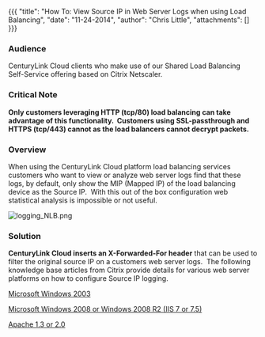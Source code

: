 {{{
  "title": "How To:  View Source IP in Web Server Logs when using Load Balancing",
  "date": "11-24-2014",
  "author": "Chris Little",
  "attachments": []
}}}

<h3>Audience</h3>
<p>CenturyLink Cloud clients who make use of our Shared Load Balancing Self-Service offering based on Citrix Netscaler.</p>
<h3>Critical Note</h3>
<p><strong>Only customers leveraging HTTP (tcp/80) load balancing can take advantage of this functionality. &nbsp;Customers using SSL-passthrough and HTTPS (tcp/443) cannot as the load balancers cannot decrypt packets. &nbsp;</strong>
</p>
<h3>Overview</h3>
<p>When using the CenturyLink Cloud platform load balancing services customers who want to view or analyze web server logs find that these logs, by default, only show the MIP (Mapped IP) of the load balancing device as the Source IP. &nbsp;With this out
  of the box configuration web statistical analysis is impossible or not useful. &nbsp;</p>
<p><img src="https://t3n.zendesk.com/attachments/token/6xnphxpuztw5qkx/?name=logging+NLB.png" alt="logging_NLB.png" />
</p>
<h3>Solution</h3>
<p><strong>CenturyLink Cloud inserts an X-Forwarded-For&nbsp;header</strong> that can be used to filter the original source IP on a customers web server logs. &nbsp;The following knowledge base articles from Citrix provide details for various web server
  platforms on how to configure Source IP logging.</p>
<p><a href="http://support.citrix.com/article/CTX119347" target="_self">Microsoft Windows 2003</a>
</p>
<p><a href="http://support.citrix.com/article/CTX125526" target="_blank">Microsoft Windows 2008 or Windows 2008 R2 (IIS 7 or 7.5)</a>
</p>
<p><a href="http://support.citrix.com/article/CTX109350" target="_self">Apache 1.3 or 2.0</a>
</p>
<p>&nbsp;</p>
<p>&nbsp;</p>